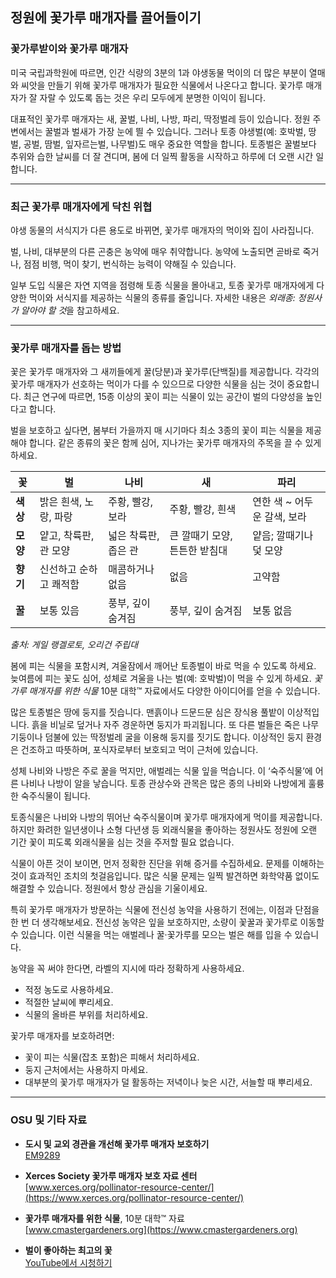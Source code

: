## 정원에 꽃가루 매개자를 끌어들이기

### 꽃가루받이와 꽃가루 매개자

미국 국립과학원에 따르면, 인간 식량의 3분의 1과 야생동물 먹이의 더 많은 부분이 열매와 씨앗을 만들기 위해 꽃가루 매개자가 필요한 식물에서 나온다고 합니다. 꽃가루 매개자가 잘 자랄 수 있도록 돕는 것은 우리 모두에게 분명한 이익이 됩니다.

대표적인 꽃가루 매개자는 새, 꿀벌, 나비, 나방, 파리, 딱정벌레 등이 있습니다. 정원 주변에서는 꿀벌과 벌새가 가장 눈에 띌 수 있습니다. 그러나 토종 야생벌(예: 호박벌, 땅벌, 공벌, 땀벌, 잎자르는벌, 나무벌)도 매우 중요한 역할을 합니다. 토종벌은 꿀벌보다 추위와 습한 날씨를 더 잘 견디며, 봄에 더 일찍 활동을 시작하고 하루에 더 오랜 시간 일합니다.

---

### 최근 꽃가루 매개자에게 닥친 위협


야생 동물의 서식지가 다른 용도로 바뀌면, 꽃가루 매개자의 먹이와 집이 사라집니다.


벌, 나비, 대부분의 다른 곤충은 농약에 매우 취약합니다. 농약에 노출되면 곧바로 죽거나, 점점 비행, 먹이 찾기, 번식하는 능력이 약해질 수 있습니다.


일부 도입 식물은 자연 지역을 점령해 토종 식물을 몰아내고, 토종 꽃가루 매개자에게 다양한 먹이와 서식지를 제공하는 식물의 종류를 줄입니다. 자세한 내용은 *외래종: 정원사가 알아야 할 것*을 참고하세요.

---

### 꽃가루 매개자를 돕는 방법


꽃은 꽃가루 매개자와 그 새끼들에게 꿀(당분)과 꽃가루(단백질)를 제공합니다. 각각의 꽃가루 매개자가 선호하는 먹이가 다를 수 있으므로 다양한 식물을 심는 것이 중요합니다. 최근 연구에 따르면, 15종 이상의 꽃이 피는 식물이 있는 공간이 벌의 다양성을 높인다고 합니다.

벌을 보호하고 싶다면, 봄부터 가을까지 매 시기마다 최소 3종의 꽃이 피는 식물을 제공해야 합니다. 같은 종류의 꽃은 함께 심어, 지나가는 꽃가루 매개자의 주목을 끌 수 있게 하세요.


| 꽃         | 벌                                | 나비                        | 새                          | 파리                                   |
|------------|-----------------------------------|-----------------------------|-----------------------------|----------------------------------------|
| **색상**   | 밝은 흰색, 노랑, 파랑             | 주황, 빨강, 보라            | 주황, 빨강, 흰색            | 연한 색 ~ 어두운 갈색, 보라            |
| **모양**   | 얕고, 착륙판, 관 모양             | 넓은 착륙판, 좁은 관        | 큰 깔때기 모양, 튼튼한 받침대 | 얕음; 깔때기나 덫 모양                 |
| **향기**   | 신선하고 순하고 쾌적함            | 매콤하거나 없음             | 없음                        | 고약함                                  |
| **꿀**     | 보통 있음                         | 풍부, 깊이 숨겨짐           | 풍부, 깊이 숨겨짐           | 보통 없음                              |

*출처: 게일 랭겔로토, 오리건 주립대*

봄에 피는 식물을 포함시켜, 겨울잠에서 깨어난 토종벌이 바로 먹을 수 있도록 하세요. 늦여름에 피는 꽃도 심어, 성체로 겨울을 나는 벌(예: 호박벌)이 먹을 수 있게 하세요. *꽃가루 매개자를 위한 식물* 10분 대학™ 자료에서도 다양한 아이디어를 얻을 수 있습니다.


많은 토종벌은 땅에 둥지를 짓습니다. 맨흙이나 드문드문 심은 장식용 풀밭이 이상적입니다. 흙을 비닐로 덮거나 자주 경운하면 둥지가 파괴됩니다. 또 다른 벌들은 죽은 나무 기둥이나 덤불에 있는 딱정벌레 굴을 이용해 둥지를 짓기도 합니다. 이상적인 둥지 환경은 건조하고 따뜻하며, 포식자로부터 보호되고 먹이 근처에 있습니다.


성체 나비와 나방은 주로 꿀을 먹지만, 애벌레는 식물 잎을 먹습니다. 이 ‘숙주식물’에 어른 나비나 나방이 알을 낳습니다. 토종 관상수와 관목은 많은 종의 나비와 나방에게 훌륭한 숙주식물이 됩니다.


토종식물은 나비와 나방의 뛰어난 숙주식물이며 꽃가루 매개자에게 먹이를 제공합니다. 하지만 화려한 일년생이나 소형 다년생 등 외래식물을 좋아하는 정원사도 정원에 오랜 기간 꽃이 피도록 외래식물을 심는 것을 주저할 필요 없습니다.


식물이 아픈 것이 보이면, 먼저 정확한 진단을 위해 증거를 수집하세요. 문제를 이해하는 것이 효과적인 조치의 첫걸음입니다. 많은 식물 문제는 일찍 발견하면 화학약품 없이도 해결할 수 있습니다. 정원에서 항상 관심을 기울이세요.

특히 꽃가루 매개자가 방문하는 식물에 전신성 농약을 사용하기 전에는, 이점과 단점을 한 번 더 생각해보세요. 전신성 농약은 잎을 보호하지만, 소량이 꽃꿀과 꽃가루로 이동할 수 있습니다. 이런 식물을 먹는 애벌레나 꿀·꽃가루를 모으는 벌은 해를 입을 수 있습니다.

농약을 꼭 써야 한다면, 라벨의 지시에 따라 정확하게 사용하세요.

- 적정 농도로 사용하세요.
- 적절한 날씨에 뿌리세요.
- 식물의 올바른 부위를 처리하세요.

꽃가루 매개자를 보호하려면:

- 꽃이 피는 식물(잡초 포함)은 피해서 처리하세요.
- 둥지 근처에서는 사용하지 마세요.
- 대부분의 꽃가루 매개자가 덜 활동하는 저녁이나 늦은 시간, 서늘할 때 뿌리세요.

---

### OSU 및 기타 자료

- **도시 및 교외 경관을 개선해 꽃가루 매개자 보호하기**  
  [EM9289](https://catalog.extension.oregonstate.edu/em9289)

- **Xerces Society 꽃가루 매개자 보호 자료 센터**  
  [www.xerces.org/pollinator-resource-center/](https://www.xerces.org/pollinator-resource-center/)

- **꽃가루 매개자를 위한 식물**, 10분 대학™ 자료  
  [www.cmastergardeners.org](https://www.cmastergardeners.org)

- **벌이 좋아하는 최고의 꽃**  
  [YouTube에서 시청하기](https://www.youtube.com/watch?v=2MOZqV4yk58&feature=youtu.be)
